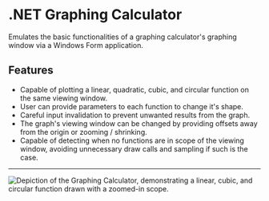 # .NET Graphing Calculator
Emulates the basic functionalities of a graphing calculator's graphing window via a Windows Form application.  

## Features
- Capable of plotting a linear, quadratic, cubic, and circular function on the same viewing window.
- User can provide parameters to each function to change it's shape.
- Careful input invalidation to prevent unwanted results from the graph.
- The graph's viewing window can be changed by providing offsets away from the origin or zooming / shrinking.
- Capable of detecting when no functions are in scope of the viewing window, avoiding unnecessary draw calls and sampling if such is the case.

---
![Depiction of the Graphing Calculator, demonstrating a linear, cubic, and circular function drawn with a zoomed-in scope.](https://github.com/JakeRogers025/RogersErwin_Assign4/blob/master/Preview.PNG?raw=true)
